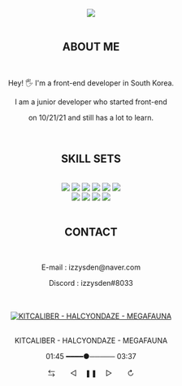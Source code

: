 <br/>
<div align="center">
  <img src="https://media.discordapp.net/attachments/921423896270491668/1025520375163015188/unknown.png"></img>
</div>

<br/>
<h2 align="center">ABOUT ME</h2>
<br/>

<div align="center">
  <p>Hey! 🖐 I'm a front-end developer in South Korea.</p>
  <p>I am a junior developer who started front-end</p>
  <p>on 10/21/21 and still has a lot to learn.</p>
</div>

<br/>
<h2 align="center">SKILL SETS</h2>
<br/>

<div align="center">
  <img src="https://img.shields.io/badge/LINUX-000000.svg?&style=for-the-badge&logo=Linux&logoColor=white"/>
  <img src="https://img.shields.io/badge/C-000000.svg?&style=for-the-badge&logo=C&logoColor=white"/>
  <img src="https://img.shields.io/badge/C++-000000.svg?&style=for-the-badge&logo=Cplusplus&logoColor=white"/>
  <img src="https://img.shields.io/badge/JAVA-000000.svg?&style=for-the-badge&logo=Java&logoColor=white"/>
  <img src="https://img.shields.io/badge/HTML5-000000.svg?&style=for-the-badge&logo=HTML5&logoColor=white"/>
  <img src="https://img.shields.io/badge/CSS3-000000.svg?&style=for-the-badge&logo=CSS3&logoColor=white"/>
</div>
<div align="center">
  <img src="https://img.shields.io/badge/JAVASCRIPT-000000.svg?&style=for-the-badge&logo=Javascript&logoColor=white"/>
  <img src="https://img.shields.io/badge/TYPESCRIPT-000000.svg?&style=for-the-badge&logo=Typescript&logoColor=white"/>
  <img src="https://img.shields.io/badge/REACT.js-000000.svg?&style=for-the-badge&logo=React&logoColor=white"/>
  <img src="https://img.shields.io/badge/NEXT.js-000000.svg?&style=for-the-badge&logo=Next.js&logoColor=white"/>
</div>

<br/>
<h2 align="center">CONTACT</h2>
<br/>

<div align="center">
  <p>E-mail : izzysden@naver.com</p>
  <p>Discord : izzysden#8033</p>
</div>

<br/>
<br/>

<div align="center">
  <a href="https://youtu.be/6tLS6Dqbs_E?t=105">
    <img alt="KITCALIBER - HALCYONDAZE - MEGAFAUNA" src="https://media.discordapp.net/attachments/921423896270491668/1025809149713469482/unknown.png?width=480&height=270"/>
  </a>
</div>

<br/>

<div align="center">
  <p>KITCALIBER - HALCYONDAZE - MEGAFAUNA</p>
  <p>01:45 ━━━━●───── 03:37</p>
  <p>⇆ㅤ ㅤ◁ㅤ ❚❚ ㅤ▷ ㅤㅤ↻</p>
</div>
